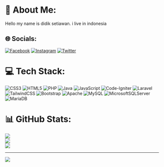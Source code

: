 # 💫 About Me:
Hello my name is didik setiawan. i live in indonesia


## 🌐 Socials:
[![Facebook](https://img.shields.io/badge/Facebook-%231877F2.svg?logo=Facebook&logoColor=white)](https://facebook.com/didik_setyaone0) [![Instagram](https://img.shields.io/badge/Instagram-%23E4405F.svg?logo=Instagram&logoColor=white)](https://instagram.com/ddk_stywn) [![Twitter](https://img.shields.io/badge/Twitter-%231DA1F2.svg?logo=Twitter&logoColor=white)](https://twitter.com/Zero4_clho) 

# 💻 Tech Stack:
![CSS3](https://img.shields.io/badge/css3-%231572B6.svg?style=for-the-badge&logo=css3&logoColor=white) ![HTML5](https://img.shields.io/badge/html5-%23E34F26.svg?style=for-the-badge&logo=html5&logoColor=white) ![PHP](https://img.shields.io/badge/php-%23777BB4.svg?style=for-the-badge&logo=php&logoColor=white) ![Java](https://img.shields.io/badge/java-%23ED8B00.svg?style=for-the-badge&logo=java&logoColor=white) ![JavaScript](https://img.shields.io/badge/javascript-%23323330.svg?style=for-the-badge&logo=javascript&logoColor=%23F7DF1E) ![Code-Igniter](https://img.shields.io/badge/CodeIgniter-%23EF4223.svg?style=for-the-badge&logo=codeIgniter&logoColor=white) ![Laravel](https://img.shields.io/badge/laravel-%23FF2D20.svg?style=for-the-badge&logo=laravel&logoColor=white) ![TailwindCSS](https://img.shields.io/badge/tailwindcss-%2338B2AC.svg?style=for-the-badge&logo=tailwind-css&logoColor=white) ![Bootstrap](https://img.shields.io/badge/bootstrap-%23563D7C.svg?style=for-the-badge&logo=bootstrap&logoColor=white) ![Apache](https://img.shields.io/badge/apache-%23D42029.svg?style=for-the-badge&logo=apache&logoColor=white) ![MySQL](https://img.shields.io/badge/mysql-%2300f.svg?style=for-the-badge&logo=mysql&logoColor=white) ![MicrosoftSQLServer](https://img.shields.io/badge/Microsoft%20SQL%20Sever-CC2927?style=for-the-badge&logo=microsoft%20sql%20server&logoColor=white) ![MariaDB](https://img.shields.io/badge/MariaDB-003545?style=for-the-badge&logo=mariadb&logoColor=white)
# 📊 GitHub Stats:
![](https://github-readme-stats.vercel.app/api?username=didik-setiawan&theme=tokyonight&hide_border=true&include_all_commits=false&count_private=false)<br/>
![](https://github-readme-streak-stats.herokuapp.com/?user=didik-setiawan&theme=tokyonight&hide_border=true)<br/>
![](https://github-readme-stats.vercel.app/api/top-langs/?username=didik-setiawan&theme=tokyonight&hide_border=true&include_all_commits=false&count_private=false&layout=compact)

---
[![](https://visitcount.itsvg.in/api?id=didik-setiawan&icon=0&color=0)](https://visitcount.itsvg.in)

<!-- Proudly created with GPRM ( https://gprm.itsvg.in ) -->

